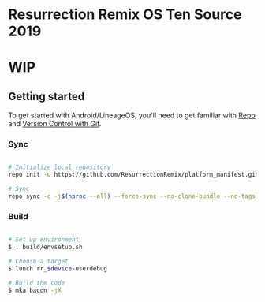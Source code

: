 # Resurrection Remix OS Ten Source 2019 #

# WIP #

Getting started
---------------

To get started with Android/LineageOS, you'll need to get
familiar with [Repo](https://source.android.com/source/using-repo.html) and [Version Control with Git](https://source.android.com/source/version-control.html).

### Sync ###

```bash

# Initialize local repository
repo init -u https://github.com/ResurrectionRemix/platform_manifest.git -b ten

# Sync
repo sync -c -j$(nproc --all) --force-sync --no-clone-bundle --no-tags
```

### Build ###

```bash

# Set up environment
$ . build/envsetup.sh

# Choose a target
$ lunch rr_$device-userdebug

# Build the code
$ mka bacon -jX
```
